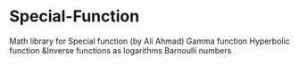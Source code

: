 # Special-Function
Math library for Special function (by Ali Ahmad)
Gamma function
Hyperbolic function &Inverse functions as logarithms
Barnoulli numbers

